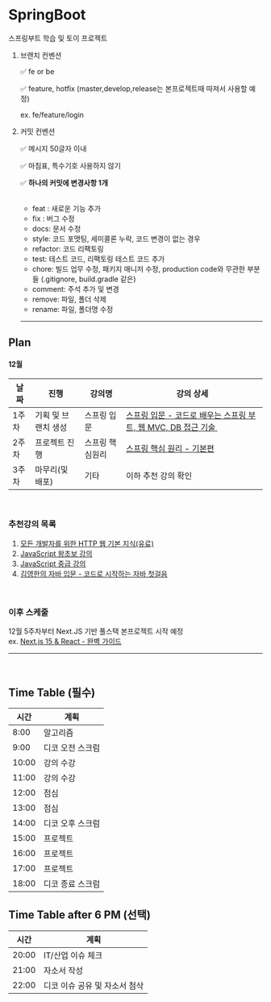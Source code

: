 # SpringBoot

스프링부트 학습 및 토이 프로젝트 

1. 브랜치 컨벤션

    :white_check_mark: fe or be
    
    :white_check_mark: feature, hotfix (master,develop,release는 본프로젝트때 따져서 사용할 예정)
   <br>
   
    ex. fe/feature/login
    
2. 커밋 컨벤션
   
    :white_check_mark: 메시지 50글자 이내
   
    :white_check_mark: 마침표, 특수기호 사용하지 않기
   
    :white_check_mark: **하나의 커밋에 변경사항 1개**
      
    <br>

     
    - feat : 새로운 기능 추가
    - fix : 버그 수정
    - docs: 문서 수정
    - style: 코드 포맷팅, 세미콜론 누락, 코드 변경이 없는 경우
    - refactor: 코드 리팩토링
    - test: 테스트 코드, 리팩토링 테스트 코드 추가
    - chore: 빌드 업무 수정, 패키지 매니저 수정, production code와 무관한 부분들 (.gitignore, build.gradle 같은)
    - comment: 주석 추가 및 변경
    - remove: 파일, 폴더 삭제
    - rename: 파일, 폴더명 수정

   -------

## Plan 
#### 12월
|날짜|진행|강의명|강의 상세|
|---|---|---|---|
|1주차|기획 및 브랜치 생성|스프링 입문|[스프링 입문 - 코드로 배우는 스프링 부트, 웹 MVC, DB 접근 기술 ](https://www.inflearn.com/course/%EC%8A%A4%ED%94%84%EB%A7%81-%EC%9E%85%EB%AC%B8-%EC%8A%A4%ED%94%84%EB%A7%81%EB%B6%80%ED%8A%B8)|
|2주차|프로젝트 진행|스프링 핵심원리|[스프링 핵심 원리 - 기본편](https://www.inflearn.com/course/%EC%8A%A4%ED%94%84%EB%A7%81-%ED%95%B5%EC%8B%AC-%EC%9B%90%EB%A6%AC-%EA%B8%B0%EB%B3%B8%ED%8E%B8)|
|3주차|마무리(및 배포)|기타|이하 추천 강의 확인|

<br>

### 추천강의 목록
1. [모든 개발자를 위한 HTTP 웹 기본 지식(유료)](https://www.inflearn.com/course/http-%EC%9B%B9-%EB%84%A4%ED%8A%B8%EC%9B%8C%ED%81%AC)
2. [JavaScript 왕초보 강의](https://www.youtube.com/playlist?list=PLZKTXPmaJk8JDicsOyY2cTcwXmBa-ZceI)
3. [JavaScript 중급 강의](https://www.youtube.com/watch?v=4_WLS9Lj6n4&t=3s)
4. [김영한의 자바 입문 - 코드로 시작하는 자바 첫걸음](https://www.inflearn.com/course/%EA%B9%80%EC%98%81%ED%95%9C%EC%9D%98-%EC%9E%90%EB%B0%94-%EC%9E%85%EB%AC%B8)

<br>

### 이후 스케줄 
12월 5주차부터 Next.JS 기반 풀스택 본프로젝트 시작 예정
<br>
ex. [Next.js 15 & React - 완벽 가이드](https://www.udemy.com/course/nextjs-react-incl-two-paths/?couponCode=CMCPSALE24)
<br>
<hr>
<br>

## Time Table (필수)

| 시간 | 계획 |
|---|---|
|8:00|알고리즘|
|9:00|디코 오전 스크럼|
|10:00|강의 수강|
|11:00|강의 수강|
|12:00|점심|
|13:00|점심|
|14:00|디코 오후 스크럼|
|15:00|프로젝트|
|16:00|프로젝트|
|17:00|프로젝트|
|18:00|디코 종료 스크럼|

## Time Table after 6 PM (선택)
| 시간 | 계획 |
|---|---|
|20:00|IT/산업 이슈 체크|
|21:00|자소서 작성|
|22:00|디코 이슈 공유 및 자소서 첨삭|

